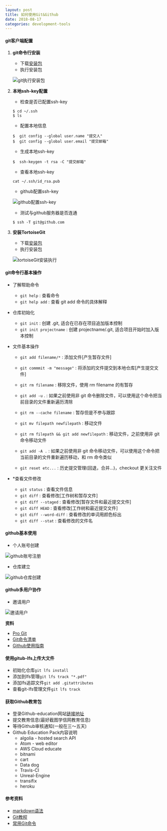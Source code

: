 ```yaml
---
layout: post
title: 如何使用Git&Github
date: 2018-08-17
categories: development-tools
---
```


#### git客户端配置

1. **git命令行安装**

 	* 下载[安装包](https://git-scm.com/)
 	* 执行安装包

	![git执行安装包](https://jianjustin.github.io/blog/assets/img/picture/git安装执行.png)

2. **本地ssh-key配置**

	* 检查是否已配置ssh-key
	```
	$ cd ~/.ssh
	$ ls
	```

	* 配置本地信息
	```
	$  git config --global user.name "提交人"
	$  git config --global user.email "提交邮箱"
	```

	* 生成本地ssh-key
	```
	$  ssh-keygen -t rsa -C "提交邮箱"
	```

	* 查看本地ssh-key
	```
	cat ~/.ssh/id_rsa.pub
	```

	* github配置ssh-key

	![github配置ssh-key](https://jianjustin.github.io/blog/assets/img/picture/github配置ssh-key.png)

	* 测试与github服务器是否连通
	```
	$ ssh -T git@github.com
	```

3. **安装TortoiseGit**

	* 下载[安装包](https://tortoisegit.org/download/)
 	* 执行安装包

	![tortoiseGit安装执行](https://jianjustin.github.io/blog/assets/img/picture/tortoiseGit安装执行.png)
	
#### git命令行基本操作


* 了解帮助命令

   * `git help` : 查看命令
   * `git help add` : 查看 git add 命令的具体解释

* 仓库初始化

   * `git init` : 创建 .git, 适合在已存在项目追加版本控制
   * `git init projectname` : 创建 projectname/.git, 适合项目开始时加入版本控制

* 文件基本操作

   * `git add filename/*` : 添加文件[产生暂存文件]
   * `git commmit -m "message"` : 将添加的文件提交到本地仓库[产生提交文件]
   * `git rm filename` : 移除文件，使用 rm filename 的有暂存
   * `git add -u` . : 如果之前使用非 git 命令删除文件，可以使用这个命令把当前目录的文件重新遍历清除

   * `git rm --cache filename` : 暂存但是不参与跟踪
   * `git mv filepath newfilepath` : 移动文件
   * `git rm filepath && git add newfilepath` : 移动文件，之前使用非 git 命令移动文件
   * `git add -A .` : 如果之前使用非 git 命令移动文件，可以使用这个命令把当前目录的文件重新遍历移动，和 rm 命令类似
   * `git reset etc...` : 历史提交管理(回退，合并...)，checkout 更关注文件

* *查看文件修改

   * `git status` : 查看文件信息
   * `git diff` : 查看修改[工作树和暂存文件]
   * `git diff --staged` : 查看修改[暂存文件和最近提交文件]
   * `git diff HEAD` : 查看修改[工作树和最近提交文件]
   * `git diff --word-diff` : 查看修改的单词用颜色标出
   * `git diff --stat` : 查看修改的文件名


#### github基本使用

  * 个人账号创建

![github账号注册](https://jianjustin.github.io/blog/assets/img/picture/github账号注册.png)

  *	仓库建立

![github仓库创建](https://jianjustin.github.io/blog/assets/img/picture/github仓库创建.png)


#### github多用户协作

  * 邀请用户

![邀请用户](https://jianjustin.github.io/blog/assets/img/picture/github团队邀请用户.png)

**资料**

 * [Pro Git](https://progit.bootcss.com/)
 * [Git命令清单](http://www.ruanyifeng.com/blog/2015/12/git-cheat-sheet.html)
 * [Github使用指南](https://github.com/AntBranch/awesome-github)

#### 使用gitub-lfs上传大文件

* 初始化仓库`git lfs install`
* 添加到lfs管理`git lfs track "*.pdf"`
* 添加lfs追踪文件`git add .gitattributes`
* 查看git-lfs管理文件`git lfs track`

#### 获取Github教育包

* 登录Github-education网站[链接地址](https://education.github.com)
* 提交教育信息(最好截图学信网教育信息)
* 等待Github审核通知(一般在三～五天)
* Github Education Pack内容说明
  * algolia - hosted search API
  * Atom - web editor
  * AWS Cloud educate
  * bitnami
  * cart
  * Data dog
  * Travis-CI
  * Unreal-Engine
  * transifix
  * heroku

#### 参考资料

* [markdown语法](https://www.appinn.com/markdown)
* [Git教程](https://www.liaoxuefeng.com/wiki/0013739516305929606dd18361248578c67b8067c8c017b000)
* [常用Git命令](http://www.ruanyifeng.com/blog/2015/12/git-cheat-sheet.html)